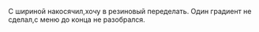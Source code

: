 С шириной накосячил,хочу в резиновый переделать.
Один градиент не сделал,с меню до конца не разобрался.
